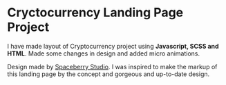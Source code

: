 # Cryctocurrency Landing Page Project

I have made layout of Cryptocurrency project using **Javascript, SCSS and HTML**. Made some changes in design and added micro animations.


Design made by [Spaceberry Studio](https://spaceberry.studio). I was inspired to make the markup of this landing page by the concept and gorgeous and up-to-date design.